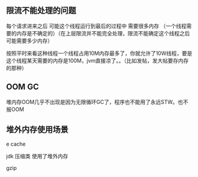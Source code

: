 ## 限流不能处理的问题

每个请求进来之后  可能这个线程运行到最后的过程中 需要很多内存  （一个线程需要的内存是不确定的）（在上层限流并不能完全处理，限流不能确定这个线程之后可能需要多少内存）

按照平时来看这种线程一个线程占用10M内存最多了，你就允许了10W线程，要是这个线程某天需要的内存是100M，jvm直接凉了。。（比如发帖，发大帖要存内存的那种）

## OOM GC

堆内存OOM几乎不出现是因为无限循环GC了，程序也不能用了永远STW。也不报OOM



## 堆外内存使用场景

e cache

jdk 压缩类 使用了堆外内存

gzip





